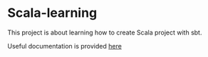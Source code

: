 # Scala-learning

This project is about learning how to create Scala project with sbt.

Useful documentation is provided [here](doc/README.md)